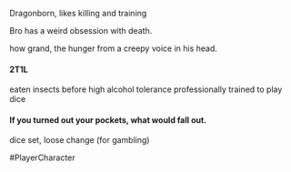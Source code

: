 Dragonborn, likes killing and training

Bro has a weird obsession with death.

<!OOC> how grand, the hunger from a creepy voice in his head.

#### 2T1L
eaten insects before
high alcohol tolerance
professionally trained to play dice
#### If you turned out your pockets, what would fall out.
dice set, loose change (for gambling)

#PlayerCharacter 